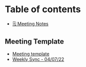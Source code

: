 # Table of contents

* [🗒 Meeting Notes](README.md)

## Meeting Template

* [Meeting template](meeting-template/meeting-template.md)
* [Weekly Sync - 04/07/22](meeting-template/weekly-sync-04-07-22.md)
